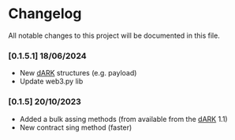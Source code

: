 # Changelog

All notable changes to this project will be documented in this file.

### [0.1.5.1] 18/06/2024

 - New [dARK](https://github.com/dark-pid/dARK) structures (e.g. payload)
 - Update web3.py lib


### [0.1.5] 20/10/2023

 - Added a bulk assing methods (from available from the [dARK](https://github.com/dark-pid/dARK) 1.1)
 - New contract sing method (faster)

